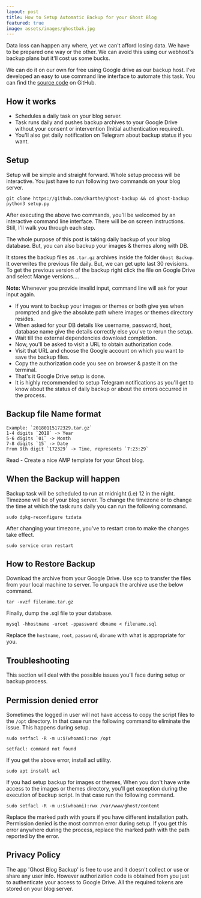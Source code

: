 ```yaml
---
layout: post
title: How to Setup Automatic Backup for your Ghost Blog
featured: true
image: assets/images/ghostbak.jpg
---
```

Data loss can happen any where, yet we can't afford losing data. We have to be prepared one way or the other. We can avoid this using our webhost's backup plans but it'll cost us some bucks.

We can do it on our own for free using Google drive as our backup host. I've developed an easy to use command line interface to automate this task. You can find the [source code](https://github.com/dkarthe/ghost-backup) on GitHub.

## How it works
* Schedules a daily task on your blog server.
* Task runs daily and pushes backup archives to your Google Drive without your consent or intervention (Initial authentication required).
* You'll also get daily notification on Telegram about backup status if you want.

## Setup
Setup will be simple and straight forward. Whole setup process will be interactive. You just have to run following two commands on your blog server.

```
git clone https://github.com/dkarthe/ghost-backup && cd ghost-backup
python3 setup.py
```
After executing the above two commands, you'll be welcomed by an interactive command line interface. There will be on screen instructions. Still, I'll walk you through each step.

The whole purpose of this post is taking daily backup of your blog database. But, you can also backup your images & themes along with DB.

It stores the backup files as `.tar.gz` archives inside the folder `Ghost Backup`. It overwrites the previous file daily. But, we can get upto last 30 revisions. To get the previous version of the backup right click the file on Google Drive and select Mange versions....

**Note:** Whenever you provide invalid input, command line will ask for your input again.

* If you want to backup your images or themes or both give yes when prompted and give the absolute path where images or themes directory resides.
* When asked for your DB details like username, password, host, database name give the details correctly else you've to rerun the setup.
* Wait till the external dependencies download completion.
* Now, you'll be asked to visit a URL to obtain authorization code.
* Visit that URL and choose the Google account on which you want to save the backup files.
* Copy the authorization code you see on browser & paste it on the terminal.
* That's it Google Drive setup is done.
* It is highly recommended to setup Telegram notifications as you'll get to know about the status of daily backup or about the errors occurred in the process.

## Backup file Name format
```
Example: `20180115172329.tar.gz`
1-4 digits `2018` -> Year
5-6 digits `01` -> Month
7-8 digits `15` -> Date
From 9th digit `172329` -> Time, represents `7:23:29`
```
Read - Create a nice AMP template for your Ghost blog.

## When the Backup will happen
Backup task will be scheduled to run at midnight (i.e) 12 in the night. Timezone will be of your blog server. To change the timezone or to change the time at which the task runs daily you can run the following command.

```
sudo dpkg-reconfigure tzdata
```

After changing your timezone, you've to restart cron to make the changes take effect.

```
sudo service cron restart
```

## How to Restore Backup
Download the archive from your Google Drive. Use scp to transfer the files from your local machine to server. To unpack the archive use the below command.

```
tar -xvzf filename.tar.gz
```

Finally, dump the .sql file to your database.

```
mysql -hhostname -uroot -ppassword dbname < filename.sql
```
Replace the `hostname`, `root`, `password`, `dbname` with what is appropriate for you.

## Troubleshooting
This section will deal with the possible issues you'll face during setup or backup process.

## Permission denied error
Sometimes the logged in user will not have access to copy the script files to the `/opt` directory. In that case run the following command to eliminate the issue. This happens during setup.

```
sudo setfacl -R -m u:$(whoami):rwx /opt
```

```
setfacl: command not found
```

If you get the above error, install acl utility.

```
sudo apt install acl
```

If you had setup backup for images or themes, When you don't have write access to the images or themes directory, you'll get exception during the execution of backup script. In that case run the following command.

```
sudo setfacl -R -m u:$(whoami):rwx /var/www/ghost/content
```
Replace the marked path with yours if you have different installation path. Permission denied is the most common error during setup. If you get this error anywhere during the process, replace the marked path with the path reported by the error.

## Privacy Policy
The app 'Ghost Blog Backup' is free to use and it doesn't collect or use or share any user info. However authorization code is obtained from you just to authenticate your access to Google Drive. All the required tokens are stored on your blog server.

